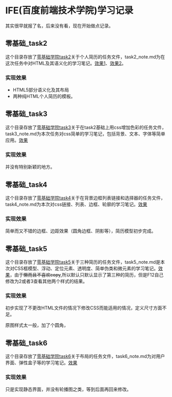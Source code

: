 # IFE(百度前端技术学院)学习记录

其实很早就报了名，后来没有看，现在开始做点记录。

## 零基础_task2

这个目录存放了[零基础学院task2](http://ife.baidu.com/course/detail/id/36)关于个人简历的任务文件，task2_note.md为在这次任务中对HTML及其语义化的学习笔记。[效果1](https://www.notwiner.top/ife.baidu_notes/%E9%9B%B6%E5%9F%BA%E7%A1%80_task2/task2_h.html)、[效果2](https://www.notwiner.top/ife.baidu_notes/%E9%9B%B6%E5%9F%BA%E7%A1%80_task2/task2_table.html)。

### 实现效果

* HTML5部分语义化及其布局
* 两种纯HTML个人简历的模板。

## 零基础_task3

这个目录存放了[零基础学院task3](http://ife.baidu.com/course/detail/id/37)关于在task2基础上用css增加色彩的任务文件，task3_note.md为本次任务对css简单的学习笔记，包括背景、文本、字体等简单应用。[效果](https://www.notwiner.top/ife.baidu_notes/%E9%9B%B6%E5%9F%BA%E7%A1%80_task3/task3.html)

### 实现效果

并没有特别新颖的地方。

## 零基础_task4

这个目录存放了[零基础学院task4](http://ife.baidu.com/course/detail/id/38)关于在背景边框列表链接和选择器的任务文件，task4_note.md为本次对css链接、列表、边框、轮廓的学习笔记。[效果](https://www.notwiner.top/ife.baidu_notes/%E9%9B%B6%E5%9F%BA%E7%A1%80_task4/task4.html)

### 实现效果

简单而又不错的边框、边距效果（圆角边框、阴影等），简历模型初步完成。

## 零基础_task5

这个目录存放了[零基础学院task5](http://ife.baidu.com/course/detail/id/40)关于三种简历的任务文件，task5_note.md是本次对CSS框模型、浮动、定位元素、透明度、简单伪类和微元素的学习笔记。[效果](https://www.notwiner.top/ife.baidu_notes/%E9%9B%B6%E5%9F%BA%E7%A1%80_task5/resume.html)，由于~~懒而且不喜欢copy~~,所以默认只默认显示了第三种的简历，但是F12自己修改为2或者3查看其他两个样式的结果。

### 实现效果

初步实现了不更改HTML文件的情况下修改CSS而能适用的情况，定义尺寸方面不足。

原图样式太一般，加了个圆角，

## 零基础_task6

这个目录存放了[零基础学院task6](http://ife.baidu.com/course/detail/id/42)关于布局的任务文件，task6_note.md为对用户界面、弹性盒子等的学习笔记。[效果]([https://www.notwiner.top/ife.baidu_notes/%E9%9B%B6%E5%9F%BA%E7%A1%80_task6/task6.html)

### 实现效果

只是实现静态界面，并没有轮播图之类，等到后面再回来修改。